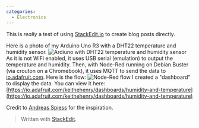 ```yaml
---
categories:
  - Electronics
---
```

This is *really* a test of using [StackEdit.io](https://stackedit.io) to create blog posts directly.

Here is a photo of my Arduino Uno R3 with a DHT22 temperature and humidity sensor. 
![Ardiuno with DHT22 temperature and humidity sensor](https://lh3.googleusercontent.com/tEy3cs3Zl_tpyHTZMqlYHRrYBtqbQjjuxnBk4kLqlG5Q7L_ErgjE9g4YFBLAJiOgzeXhQJHPHBqqfl_pF8bti9YES-0gQF57pRbjkNNK2n3xwkLuu7-N_s5pf6e-6T4s2jTfjLb5cldsyfNJ_jfKQ3S7a0RfOmxbauZPRTB05aB0DvavgPKkSQQ1Fi4vt6BkPVsjSfP6-f-vqGRrTefBrIbnMgO0wpia2yyzJRR1b07xdhpRhtOZteyS01XyqFVM3M1MzWC7GtKXBS-zR51QzTBjnN2_Hap7PU0J2XH8Zy8B2rFyxDlmnzqy9ASQcHwB5CW2Q3NRhi8_Cto_7l5aYrFa41UQCj_Q0gRBJKK466ERvf3ZqPwBYxUo1t4yIapcndtA216r6hzVx_4JkKCKvsQdSVPOzoNrxsHJfUGk1ildX5IaJLkr7YsSNze0gCxFoOispT1HkXp27QD_HvU6WdVs5xFv5-aOdOFaz5STdejy9CLWnud4G2Giz9FfH6qg_ymzmGG5Q-6hdhG05j829WMPXtQTC-GU9JqZkuDBRS5H_1U8FVSFziUanipEn89NWErfL5iWB90NhINWTRldVAOiUHmwjg_lwSn4kYKBshHf91kbPrEM1OysFxJehSfffo7vHFHVFNvhXGot0GtHLb4DwsgU6xBkRW6LD4F162xyUD2c-mBKR1wvJEgYMGo=w1000-no-tmp.jpg)
As it is not WiFi enabled, it uses USB serial (emulation) to output the temperature and humidity. Then, with Node-Red running on Debian Buster (via crouton on a Chromebook), it uses MQTT to send the data to [io.adafruit.com](https://io.adafruit.com). Here is the flow:
![Node-Red flow](https://lh3.googleusercontent.com/yqZv4pVYtyqEtDhJScfomL82zgGS7fKfIeiE02Lya9ygY6iB3SQ3Q1kQnpmfyUpEigBzM6CQOzcRALx7orYfjN0JCtMuKt7sIO7y2w67thhfaETzl3aBR_tMl17dAW0Ml_iXBvYn8VEAWjF02KJSjnvei-b4xRikzBXSKdCa8c4zt8cVu1E-ksrwdfqNgDCzRtUksVQkReQ1sy2LfUK9SuFbRF3gSOaiepAzztzQrTTCSEEYlAHJj9tkR5_V8RVSVfzqYBYos9Cj-0LQR0FCEXi7Qsm49ZkMyqyi4CQy0hn4KWIoD73Ah24tebFDVnWlS6KQ_UWMJ92vIVZx2eoYCHpWDhyQA1CL5FI9u4Npddc1gWGTG0HO0cUCiFYP_PMXW_bnAWypAaQlqkmx6OW4XL1RKPehRyx6I-Z_LiE-XbTapI1IBlBJ25GblZTDyi3TSuDzEoMg65Pq061gT85gyRDGxculIgTlD119BVfkL959Wq9BDYU0VJpV7aVzz-Xm6VQRMA6IlRmQc386iKIGLz5rm7XtsQj3fHAmwFiSYS9RZsw9FuDnn1dE29T2xguQTYtUCiqtsIJisZEh-BLj2RQOFb4p1zKXVjQuvnvunUbSHrajDM4q1W8MX3We1rkA7BI4BwWm99ap8R0VhGWNiqnK50WVVUsO7gwhFWP7NSdkmnbywOvaNEsmIR9FXAI=w1000-no-tmp.jpg)
 I created a "dashboard" to display the data. You can view it here: [https://io.adafruit.com/keithehenry/dashboards/humidity-and-temperature](https://io.adafruit.com/keithehenry/dashboards/humidity-and-temperature)


Credit to [Andreas Spiess](https://www.youtube.com/channel/UCu7_D0o48KbfhpEohoP7YSQ) for the inspiration.

> Written with [StackEdit](https://stackedit.io/).

<!--stackedit_data:
eyJoaXN0b3J5IjpbLTMyNzIwMzY5OSwxNzA2NzA3ODgsMTg3MT
kwOTEwOCwyODEyMDM3ODYsMjI2NDQ1MTA0LC0xMTEzMzkwMzI1
XX0=
-->